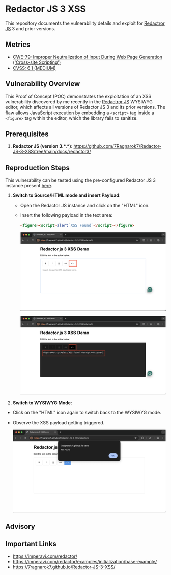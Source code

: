 # Redactor JS 3 XSS
This repository documents the vulnerability details and exploit for [Redactror JS](https://imperavi.com/redactor/) 3 and prior versions.

## Metrics
- [CWE-79: Improper Neutralization of Input During Web Page Generation ('Cross-site Scripting')](https://cwe.mitre.org/data/definitions/79.html)
- [CVSS: 6.1 (MEDIUM)](https://nvd.nist.gov/vuln-metrics/cvss/v3-calculator?vector=AV:N/AC:L/PR:N/UI:R/S:C/C:L/I:L/A:N&version=3.1)

## Vulnerability Overview
This Proof of Concept (POC) demonstrates the exploitation of an XSS vulnerability discovered by me recently in the [Redactror JS](https://imperavi.com/redactor/)  WYSIWYG editor, which affects all versions of Redactor JS 3 and its prior versions. The flaw allows JavaScript execution by embedding a `<script>` tag inside a `<figure>` tag within the editor, which the library fails to sanitize.

## Prerequisites
1. **Redactor JS (version 3.\*.\*)**: https://github.com/7Ragnarok7/Redactor-JS-3-XSS/tree/main/docs/redactor3/

## Reproduction Steps
This vulnerability can be tested using the pre-configured Redactor JS 3 instance present [here](https://7ragnarok7.github.io/Redactor-JS-3-XSS/).

1. **Switch to Source/HTML mode and insert Payload**:
   - Open the Redactor JS instance and click on the "HTML" icon.
   - Insert the following payload in the text area:

     ```html
     <figure><script>alert`XSS Found`</script></figure>
     ```
     ![Redactor Preview Screenshot](screenshots/redactor.png)
     
     ![Payload Insertion Screenshot](screenshots/payload.png)
     
 2. **Switch to WYSIWYG Mode**:
   - Click on the "HTML" icon again to switch back to the WYSIWYG mode.
   - Observe the XSS payload getting triggered.
     
     ![XSS Trigger Screenshot](screenshots/XSS.png)
   
## Advisory
   
## Important Links
- https://imperavi.com/redactor/
- https://imperavi.com/redactor/examples/initialization/base-example/
- https://7ragnarok7.github.io/Redactor-JS-3-XSS/

